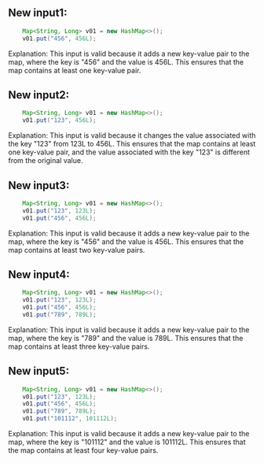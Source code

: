 ## New input1:
```java
    Map<String, Long> v01 = new HashMap<>();
    v01.put("456", 456L);
```
Explanation: This input is valid because it adds a new key-value pair to the map, where the key is "456" and the value is 456L. This ensures that the map contains at least one key-value pair.

## New input2:
```java
    Map<String, Long> v01 = new HashMap<>();
    v01.put("123", 456L);
```
Explanation: This input is valid because it changes the value associated with the key "123" from 123L to 456L. This ensures that the map contains at least one key-value pair, and the value associated with the key "123" is different from the original value.

## New input3:
```java
    Map<String, Long> v01 = new HashMap<>();
    v01.put("123", 123L);
    v01.put("456", 456L);
```
Explanation: This input is valid because it adds a new key-value pair to the map, where the key is "456" and the value is 456L. This ensures that the map contains at least two key-value pairs.

## New input4:
```java
    Map<String, Long> v01 = new HashMap<>();
    v01.put("123", 123L);
    v01.put("456", 456L);
    v01.put("789", 789L);
```
Explanation: This input is valid because it adds a new key-value pair to the map, where the key is "789" and the value is 789L. This ensures that the map contains at least three key-value pairs.

## New input5:
```java
    Map<String, Long> v01 = new HashMap<>();
    v01.put("123", 123L);
    v01.put("456", 456L);
    v01.put("789", 789L);
    v01.put("101112", 101112L);
```
Explanation: This input is valid because it adds a new key-value pair to the map, where the key is "101112" and the value is 101112L. This ensures that the map contains at least four key-value pairs.

